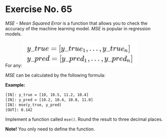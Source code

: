# Exercise No. 65

*MSE - Mean Squared Error* is a function that allows you to check the accuracy of the machine learning model. *MSE* is popular in regression models.

For any:
![MSE](./mse.JPG)


*MSE* can be calculated by the following formula:

**Example:**


    [IN]: y_true = [10, 10.5, 11.2, 10.4]
    [IN]: y_pred = [10.2, 10.4, 10.8, 11.0]
    [IN]: mse(y_true, y_pred)   
    [OUT]: 0.142


Implement a function called `mse()`. Round the result to three decimal places.





**Note!** You only need to define the function.